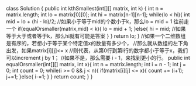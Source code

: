 class Solution {
    public int kthSmallest(int[][] matrix, int k) {
        int n = matrix.length;
        int lo = matrix[0][0];
        int hi = matrix[n-1][n-1];
        while(lo < hi){
            int mid = lo + (hi - lo)/2;
            //如果小于等于mid的个数小于k，那么lo = mid + 1 往前走一个
            if(equalOrsmaller(matrix,mid) < k){
                lo = mid + 1;
            }else{
                hi = mid; //如果等于大于或者等于k，那么hi就有可能是答案
            }
        }
        return lo;
    }
    //如果一个二维数组是有序的，若想小于等于某个特定值x的数量有多少个，
    //那么就从数组的左下角出发，如果matrix[i][j]<= x
    //则代表，从第0行到第i行的数字都小于等于x，我们可以increment j by 1；
    //如果不是，那么需要 i - 1，来找到更小的行。
    public int equalOrsmaller(int[][] matrix, int x){
        int n = matrix.length;
        int i = n - 1;
        int j = 0;
        int count = 0;
        while(i >= 0 && j < n){
            if(matrix[i][j] <= x){
                count += (i+1);
                j+=1;
            }else{
                i-=1;
            }
        }
        return count;
    }
}